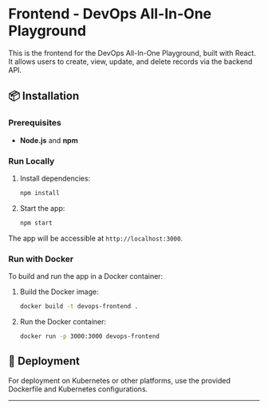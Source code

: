 
# Frontend - DevOps All-In-One Playground

This is the frontend for the DevOps All-In-One Playground, built with React. It allows users to create, view, update, and delete records via the backend API.

## 📦 Installation

### Prerequisites
- **Node.js** and **npm**

### Run Locally
1. Install dependencies:
   ```bash
   npm install
   ```
2. Start the app:
   ```bash
   npm start
   ```

The app will be accessible at `http://localhost:3000`.

### Run with Docker
To build and run the app in a Docker container:
1. Build the Docker image:
   ```bash
   docker build -t devops-frontend .
   ```
2. Run the Docker container:
   ```bash
   docker run -p 3000:3000 devops-frontend
   ```

## 🚀 Deployment
For deployment on Kubernetes or other platforms, use the provided Dockerfile and Kubernetes configurations.

---
